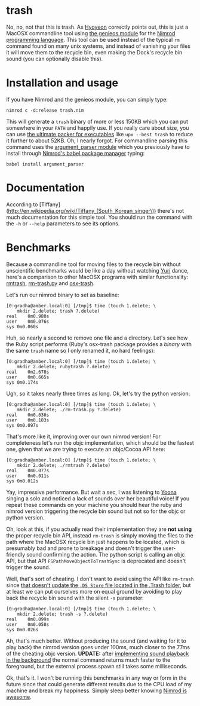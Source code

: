 trash
=====

No, no, not that this is trash. As
[Hyoyeon](http://en.wikipedia.org/wiki/Kim_Hyo-yeon) correctly points out, this
is just a MacOSX commandline tool using [the genieos module](../) for the
[Nimrod programming language](http://nimrod-code.org). This tool can be used
instead of the typical ``rm`` command found on many unix systems, and instead
of vanishing your files it will move them to the recycle bin, even making the
Dock's recycle bin sound (you can optionally disable this).


Installation and usage
======================

If you have Nimrod and the genieos module, you can simply type:

    nimrod c -d:release trash.nim

This will generate a ``trash`` binary of more or less 150KB which you can put
somewhere in your ``PATH`` and happily use. If you really care about size, you
can use [the ultimate packer for executables](http://upx.sourceforge.net) like
``upx --best trash`` to reduce it further to about 52KB. Oh, I nearly forgot.
For commandline parsing this command uses the [argument_parser
module](https://github.com/gradha/argument_parser) which you previously have to
install through [Nimrod's babel package
manager](https://github.com/nimrod-code/babel) typing:

    babel install argument_parser


Documentation
=============

According to
[Tiffany](http://en.wikipedia.org/wiki/Tiffany_(South_Korean_singer\)) there's
not much documentation for this simple tool. You should run the command with
the ``-h`` or ``--help`` parameters to see its options.


Benchmarks
==========

Because a commandline tool for moving files to the recycle bin without
unscientific benchmarks would be like a day without watching
[Yuri](http://en.wikipedia.org/wiki/Kwon_Yuri) dance, here's a comparison to
other MacOSX programs with similar functionality:
[rmtrash](http://www.nightproductions.net/cli.htm),
[rm-trash.py](https://github.com/albertz/helpers/blob/master/rm-trash.py) and
[osx-trash](http://www.dribin.org/dave/osx-trash/).

Let's run our nimrod binary to set as baseline:

    [0:gradha@amber.local:0] [/tmp]$ time (touch 1.delete; \
        mkdir 2.delete; trash ?.delete)
    real	0m0.980s
    user	0m0.076s
    sys	0m0.060s

Huh, so nearly a second to remove one file and a directory. Let's see how the
Ruby script performs (Ruby's osx-trash package provides a *binary* with the same ``trash`` name so I only renamed it, no hard feelings):

    [0:gradha@amber.local:0] [/tmp]$ time (touch 1.delete; \
        mkdir 2.delete; rubytrash ?.delete)
    real	0m2.678s
    user	0m0.665s
    sys	0m0.174s

Ugh, so it takes nearly three times as long. Ok, let's try the python version:

    [0:gradha@amber.local:0] [/tmp]$ time (touch 1.delete; \
        mkdir 2.delete; ./rm-trash.py ?.delete)
    real	0m0.636s
    user	0m0.183s
    sys	0m0.097s

That's more like it, improving over our own nimrod version! For completeness
let's run the objc implementation, which should be the fastest one, given that
we are trying to execute an objc/Cocoa API here:

    [0:gradha@amber.local:0] [/tmp]$ time (touch 1.delete; \
        mkdir 2.delete; ./rmtrash ?.delete)
    real	0m0.077s
    user	0m0.011s
    sys	0m0.012s

Yay, impressive performance. But wait a sec, I was listening to
[Yoona](http://en.wikipedia.org/wiki/Im_Yoona) singing a solo and noticed a
lack of sounds over her beautiful voice! If you repeat these commands on your
machine you should hear the ruby and nimrod version triggering the recycle bin
sound but not so for the objc or python version.

Oh, look at this, if you actually read their implementation they are **not
using** the proper recycle bin API, instead ``rm-trash`` is simply moving the
files to the path where the MacOSX recycle bin just happens to be located,
which is presumably bad and prone to breakage and doesn't trigger the
user-friendly sound confirming the action. The python script is calling an objc
API, but that API `FSPathMoveObjectToTrashSync` is deprecated and doesn't
trigger the sound.

Well, that's sort of cheating. I don't want to avoid using the API like
``rm-trash`` since [that doesn't update the ``.DS_Store`` file located in the
.Trash folder](http://superuser.com/a/112586/10892), but at least we can put
ourselves more on equal ground by avoiding to play back the recycle bin sound
with the silent ``-s`` parameter:

    [0:gradha@amber.local:0] [/tmp]$ time (touch 1.delete; \
        mkdir 2.delete; trash -s ?.delete)
    real	0m0.099s
    user	0m0.058s
    sys	0m0.026s

Ah, that's much better. Without producing the sound (and waiting for it to play
back) the nimrod version goes under 100ms, much closer to the 77ms of the
cheating objc version. <b>UPDATE:</b> after [implementing sound playback in the
background](https://github.com/gradha/genieos/issues/2) the normal command
returns much faster to the foreground, but the external process spawn still
takes some milliseconds.

Ok, that's it. I won't be running this benchmarks in any way or form in the
future since that could generate different results due to the CPU load of my
machine and break my happiness. Simply sleep better knowing [Nimrod is
awesome](http://nimrod-code.org).

